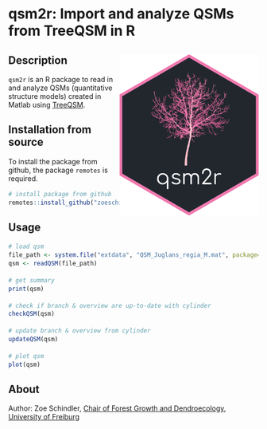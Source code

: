 # qsm2r: Import and analyze QSMs from TreeQSM in R 

## Description <img src="https://github.com/zoeschindler/qsm2r/blob/main/inst/figures/logo.png" align="right" width = 280/>

`qsm2r` is an R package to read in and analyze QSMs (quantitative structure models) created in Matlab using <a href = "https://github.com/InverseTampere/TreeQSM">TreeQSM</a>.

## Installation from source

To install the package from github, the package `remotes` is required.

```R
# install package from github
remotes::install_github("zoeschindler/qsm2r")
```

## Usage

```R
# load qsm
file_path <- system.file("extdata", "QSM_Juglans_regia_M.mat", package="qsm2r")
qsm <- readQSM(file_path)

# get summary
print(qsm)

# check if branch & overview are up-to-date with cylinder
checkQSM(qsm)

# update branch & overview from cylinder
updateQSM(qsm)

# plot qsm
plot(qsm)
```

## About

Author: Zoe Schindler, <a href = "https://www.iww.uni-freiburg.de/">Chair of Forest Growth and Dendroecology</a>, <a href = "https://uni-freiburg.de/">University of Freiburg</a>
